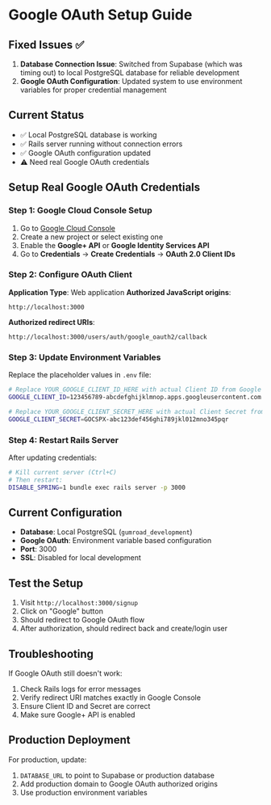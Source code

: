 # Google OAuth Setup Guide

## Fixed Issues ✅

1. **Database Connection Issue**: Switched from Supabase (which was timing out) to local PostgreSQL database for reliable development
2. **Google OAuth Configuration**: Updated system to use environment variables for proper credential management

## Current Status

- ✅ Local PostgreSQL database is working
- ✅ Rails server running without connection errors  
- ✅ Google OAuth configuration updated
- ⚠️ Need real Google OAuth credentials

## Setup Real Google OAuth Credentials

### Step 1: Google Cloud Console Setup

1. Go to [Google Cloud Console](https://console.developers.google.com/)
2. Create a new project or select existing one
3. Enable the **Google+ API** or **Google Identity Services API**
4. Go to **Credentials** → **Create Credentials** → **OAuth 2.0 Client IDs**

### Step 2: Configure OAuth Client

**Application Type**: Web application
**Authorized JavaScript origins**: 
```
http://localhost:3000
```

**Authorized redirect URIs**:
```
http://localhost:3000/users/auth/google_oauth2/callback
```

### Step 3: Update Environment Variables

Replace the placeholder values in `.env` file:

```bash
# Replace YOUR_GOOGLE_CLIENT_ID_HERE with actual Client ID from Google Console
GOOGLE_CLIENT_ID=123456789-abcdefghijklmnop.apps.googleusercontent.com

# Replace YOUR_GOOGLE_CLIENT_SECRET_HERE with actual Client Secret from Google Console  
GOOGLE_CLIENT_SECRET=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45pqr
```

### Step 4: Restart Rails Server

After updating credentials:
```bash
# Kill current server (Ctrl+C)
# Then restart:
DISABLE_SPRING=1 bundle exec rails server -p 3000
```

## Current Configuration

- **Database**: Local PostgreSQL (`gumroad_development`)
- **Google OAuth**: Environment variable based configuration
- **Port**: 3000
- **SSL**: Disabled for local development

## Test the Setup

1. Visit `http://localhost:3000/signup`
2. Click on "Google" button  
3. Should redirect to Google OAuth flow
4. After authorization, should redirect back and create/login user

## Troubleshooting

If Google OAuth still doesn't work:

1. Check Rails logs for error messages
2. Verify redirect URI matches exactly in Google Console
3. Ensure Client ID and Secret are correct
4. Make sure Google+ API is enabled

## Production Deployment

For production, update:
1. `DATABASE_URL` to point to Supabase or production database
2. Add production domain to Google OAuth authorized origins
3. Use production environment variables